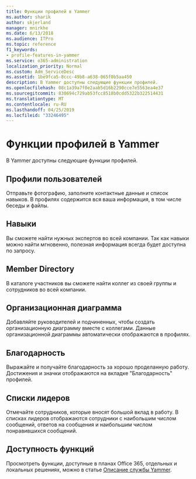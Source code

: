 ```yaml
---
title: Функции профилей в Yammer
ms.author: sharik
author: skjerland
manager: mnirkhe
ms.date: 6/13/2018
ms.audience: ITPro
ms.topic: reference
f1_keywords:
- profile-features-in-yammer
ms.service: o365-administration
localization_priority: Normal
ms.custom: Adm_ServiceDesc
ms.assetid: 1be9fca5-8ccc-49b8-a638-065f0b5aa450
description: В Yammer доступны следующие функции профилей.
ms.openlocfilehash: 08c1a39a7f0e2aab5d16b2290cce7e5563ea4e37
ms.sourcegitcommit: 830694c729ab53fcc8518b0cdd5322b322514431
ms.translationtype: MT
ms.contentlocale: ru-RU
ms.lasthandoff: 04/25/2019
ms.locfileid: "33246495"
---
```

# <a name="profile-features-in-yammer"></a>Функции профилей в Yammer

В Yammer доступны следующие функции профилей.
  
## <a name="user-profiles"></a>Профили пользователей
<a name="bkmk_UserProfiles"> </a>

Отправьте фотографию, заполните контактные данные и список навыков. В профилях содержится вся ваша информация, в том числе беседы и файлы.
  
## <a name="expertise"></a>Навыки
<a name="bkmk_Expertise"> </a>

Вы сможете найти нужных экспертов во всей компании. Так как навыки можно найти мгновенно, полезная информация всегда будет доступна по запросу.
  
## <a name="member-directory"></a>Member Directory
<a name="bkmk_MemberDirectory"> </a>

В каталоге участников вы сможете найти коллег из своей группы и сотрудников во всей компании.
  
## <a name="org-chart"></a>Организационная диаграмма
<a name="bkmk_OrgChart"> </a>

Добавляйте руководителей и подчиненных, чтобы создать организационную диаграмму вместе с коллегами. Данные организационной диаграммы автоматически отображаются в профилях.
  
## <a name="praise"></a>Благодарность
<a name="bkmk_Praise"> </a>

Выражайте и получайте благодарность за хорошо проделанную работу. Достижения и значки отображаются на вкладке "Благодарность" профилей.
  
## <a name="leaderboards"></a>Списки лидеров
<a name="bkmk_Leaderboards"> </a>

Отмечайте сотрудников, которые вносят большой вклад в работу. В списках лидеров отображаются сотрудники с наибольшим числом сообщений, ответов на сообщения и наибольшим числом понравившихся сообщений.
  
## <a name="feature-availability"></a>Доступность функций
<a name="bkmk_Leaderboards"> </a>

Просмотреть функции, доступные в планах Office 365, отдельных и локальных решениях, можно в статье [Описание службы Yammer](yammer-service-description.md).
  

